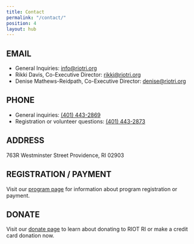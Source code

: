 ```yaml
---
title: Contact
permalink: "/contact/"
position: 4
layout: hub
---
```


## EMAIL
* General Inquiries: [info@riotri.org](mailto:info@riotri.org)
* Rikki Davis, Co-Executive Director: [rikki@riotri.org](mailto:rikki@riotri.org)
* Denise Mathews-Reidpath, Co-Executive Director: [denise@riotri.org](mailto:denise@riotri.org)

## PHONE
* General inquiries: [(401) 443-2869](tel:4014432869)
* Registration or volunteer questions: [(401) 443-2873](tel:4014432873)

## ADDRESS
763R Westminster Street
Providence, RI 02903

## REGISTRATION / PAYMENT
Visit our [program page](http://riotri.org/programs/) for information about program registration or payment.

## DONATE
Visit our [donate page](http://riotri.org/get-involved/donate.html) to learn about donating to RIOT RI or make a credit card donation now.